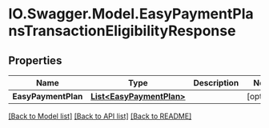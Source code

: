 # IO.Swagger.Model.EasyPaymentPlansTransactionEligibilityResponse
## Properties

Name | Type | Description | Notes
------------ | ------------- | ------------- | -------------
**EasyPaymentPlan** | [**List&lt;EasyPaymentPlan&gt;**](EasyPaymentPlan.md) |  | [optional] 

[[Back to Model list]](../README.md#documentation-for-models) [[Back to API list]](../README.md#documentation-for-api-endpoints) [[Back to README]](../README.md)


